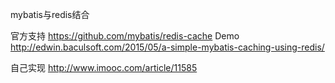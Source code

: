 
mybatis与redis结合

官方支持
https://github.com/mybatis/redis-cache
Demo
http://edwin.baculsoft.com/2015/05/a-simple-mybatis-caching-using-redis/

自己实现
http://www.imooc.com/article/11585